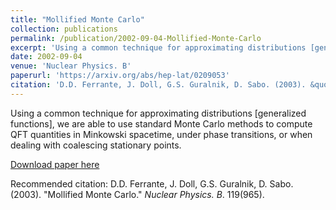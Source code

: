 ```yaml
---
title: "Mollified Monte Carlo"
collection: publications
permalink: /publication/2002-09-04-Mollified-Monte-Carlo
excerpt: 'Using a common technique for approximating distributions [generalized functions], we are able to use standard Monte Carlo methods to compute QFT quantities in Minkowski spacetime, under phase transitions, or when dealing with coalescing stationary points.'
date: 2002-09-04
venue: 'Nuclear Physics. B'
paperurl: 'https://arxiv.org/abs/hep-lat/0209053'
citation: 'D.D. Ferrante, J. Doll, G.S. Guralnik, D. Sabo. (2003). &quot;Mollified Monte Carlo.&quot; <i>Nuclear Physics. B</i>. 119(965).'
---
```

Using a common technique for approximating distributions [generalized functions], we are able to use standard Monte Carlo methods to compute QFT quantities in Minkowski spacetime, under phase transitions, or when dealing with coalescing stationary points.

[Download paper here](https://arxiv.org/abs/hep-lat/0209053)

Recommended citation: D.D. Ferrante, J. Doll, G.S. Guralnik, D. Sabo. (2003). "Mollified Monte Carlo." <i>Nuclear Physics. B</i>. 119(965).
